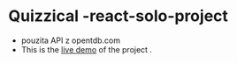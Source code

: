 # Quizzical -react-solo-project

 * pouzita API z opentdb.com  
 * This is the [live demo](https://quizzical-react-project.herokuapp.com) of the project .
